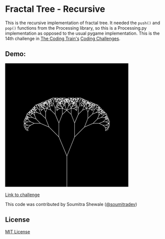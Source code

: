 # Fractal Tree - Recursive
This is the recursive implementation of fractal tree. It needed the `push()` and `pop()` functions from the Processing library, so this is a Processing.py implementation as opposed to the usual pygame implementation. This is the 14th challenge in [The Coding Train's](https://www.youtube.com/channel/UCvjgXvBlbQiydffZU7m1_aw) [Coding Challenges](https://thecodingtrain.com/CodingChallenges/).

## Demo:
![Demo of the program](./demo.png)

[Link to challenge](https://thecodingtrain.com/CodingChallenges/014-fractaltree.html)

This code was contributed by Soumitra Shewale ([@soumitradev](https://github.com/soumitradev))

## License
[MIT License](../LICENSE)
